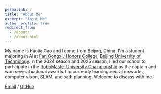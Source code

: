 ```yaml
---
permalink: /
title: "About Me"
excerpt: "About Me"
author_profile: true
redirect_from: 
  - /about/
  - /about.html
---
```


My name is Haojia Gao and I come from Beijing, China. I'm a student majoring in AI at [Fan Gongxiu Honors College](https://fgx-hc.bjut.edu.cn/), [Beijing University of Technology](https://www.bjut.edu.cn/). In the 2024 season and 2025 season, I led our school to participate in the [RoboMaster University Championship](https://www.robomaster.com/) as the captain and won several national awards. I'm currently learning neural networks, computer vision, SLAM, and path planning. Welcome to discuss with me.

[Email](mailto:gaohaojia@emails.bjut.edu.cn) / [GitHub](https://github.com/gaohaojia)